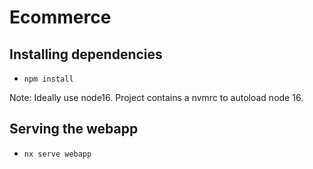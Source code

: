 

# Ecommerce

## Installing dependencies
- `npm install`

Note: Ideally use node16. Project contains a nvmrc to autoload node 16.
## Serving the webapp
- `nx serve webapp`
